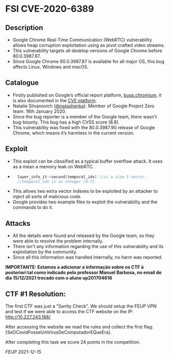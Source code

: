 # FSI CVE-2020-6389

## Description

- Google Chrome Real-Time Communication (WebRTC) vulnerability allows heap corruption exploitation using as pivot crafted video streams.
- This vulnerability targets all desktop versions of Google Chrome before 80.0.3987.87.
- Since Google Chrome 80.0.3987.87 is available for all major OS, this bug affects Linux, Windows and macOS.

## Catalogue

- Firstly published on Google’s official report platform, [bugs.chromium](https://bugs.chromium.org/p/chromium/issues/detail?id=1042933), it is also documented in the [CVE platform](https://nvd.nist.gov/vuln/detail/CVE-2020-6389).
- Natalie Silvanovich ([@natashenka](https://twitter.com/natashenka)). Member of Google Project Zero team. 16th January 2020.
- Since the bug reporter is a member of the Google team, there wasn’t bug-bounty. This bug has a high CVSS score (8.8).
- This vulnerability was fixed with the 80.0.3987.90 release of Google Chrome, which means it’s harmless in the current version.

## Exploit

- This exploit can be classified as a typical buffer overflow attack. It uses as a mean a memory leak on WebRTC.
- ```C++
    layer_info_it->second[temporal_idx] //is a size 5 vector.
    //temporal_idx is an integer [0-7].
  ```
- This allows two extra vector indexes to be exploited by an attacker to inject all sorts of malicious code.
- Google provides two example files to exploit the vulnerability and the commands to do it.

## Attacks

- All the details were found and released by the Google team, so they were able to resolve the problem internally.
- There isn't any information regarding the use of this vulnerability and its exploitation by the community.
- Since all this information was handled internally, no harm was reported.

**IMPORTANTE: Estamos a adicionar a informação sobre os CTF à posteriori tal como indicado pelo professor Manuel Barbosa, no email de dia 15/12/2021 trocado com o aluno up201704618**

## CTF #1 Resolution:

The first CTF was just a "Sanity Check". We should setup the FEUP VPN and test if we were able to access the CTF website on the IP: http://10.227.243.188/

After accessing the website we read the rules and collect the first flag:{SeOCovidFosseUmVirusDeComputadorEQueEra}.

After completing this task we score 24 points in the competition.

*FEUP 2021-12-15*



